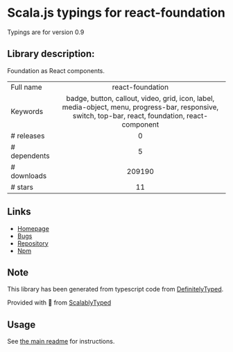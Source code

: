 
# Scala.js typings for react-foundation

Typings are for version 0.9

## Library description:
Foundation as React components.

|                    |                 |
| ------------------ | :-------------: |
| Full name          | react-foundation |
| Keywords           | badge, button, callout, video, grid, icon, label, media-object, menu, progress-bar, responsive, switch, top-bar, react, foundation, react-component |
| # releases         | 0 |
| # dependents       | 5 |
| # downloads        | 209190 |
| # stars            | 11 |

## Links
- [Homepage](https://github.com/nordsoftware/react-foundation#readme)
- [Bugs](https://github.com/nordsoftware/react-foundation/issues)
- [Repository](https://github.com/nordsoftware/react-foundation)
- [Npm](https://www.npmjs.com/package/react-foundation)
    


## Note
This library has been generated from typescript code from [DefinitelyTyped](https://definitelytyped.org).

Provided with :purple_heart: from [ScalablyTyped](https://github.com/oyvindberg/ScalablyTyped)

## Usage
See [the main readme](../../readme.md) for instructions.


